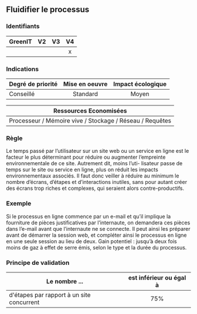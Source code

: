 ## Fluidifier le processus

### Identifiants

| GreenIT |  V2  |  V3  |  V4  |
|---------|:----:|:----:|:----:|
|      |   |   |  x   |

### Indications

| Degré de priorité |      Mise en oeuvre       |  Impact écologique    | 
|-------------------|:-------------------------:|:---------------------:|
| Conseillé         | Standard                  | Moyen                 | 


|Ressources Economisées                                      |
|:----------------------------------------------------------:|
|Processeur / Mémoire vive / Stockage / Réseau / Requêtes    |

### Règle

Le temps passé par l’utilisateur sur un site web ou un service en ligne est le facteur le plus déterminant pour réduire ou augmenter l’empreinte environnementale de ce site. Autrement dit, moins l’uti- lisateur passe de temps sur le site ou service en ligne, plus on réduit les impacts environnementaux associés.
Il faut donc veiller à réduire au minimum le nombre d’écrans, d’étapes et d’interactions inutiles, sans pour autant créer des écrans trop riches et complexes, qui seraient alors contre-productifs.

### Exemple

Si le processus en ligne commence par un e-mail et qu’il implique la fourniture de pièces justificatives par l’internaute, on demandera ces pièces dans l’e-mail avant que l’internaute ne se connecte. Il peut ainsi les préparer avant de démarrer la session web, et compléter ainsi le processus en ligne en une seule session au lieu de deux.
Gain potentiel : jusqu’à deux fois moins de gaz à effet de serre émis, selon le type et la durée du processus.

### Principe de validation

| Le nombre ...     | est inférieur ou égal à   |  
|-------------------|:-------------------------:|
| d'étapes par rapport à un site concurrent |   75%   |
